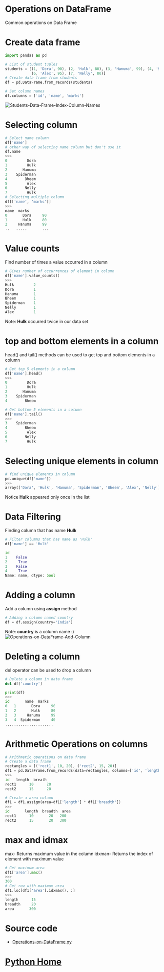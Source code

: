# Operations on DataFrame
Common operations on Data Frame
# Create data frame
```python
import pandas as pd

# List of student tuples
students = [(1, 'Dora', 90), (2, 'Hulk', 80), (3, 'Hanuma', 99), (4, 'Spiderman', 40), (5, 'Bheem', 100),
            (6, 'Alex', 95), (7, 'Nelly', 80)]
# Create data frame from students
df = pd.DataFrame.from_records(students)

# Set column names
df.columns = ['id', 'name', 'marks']

```
![Students-Data-Frame-Index-Column-Names](Students-Data-Frame-Index-Column-Names.PNG)
# Selecting column
```Python
# Select name column
df['name']
# other way of selecting name column but don't use it
df.name
>>>
0         Dora
1         Hulk
2       Hanuma
3    Spiderman
4        Bheem
5         Alex
6        Nelly
7         Hulk
# Selecting multiple column
df[['name', 'marks']]
>>>
name  marks
0       Dora     90
1       Hulk     80
2     Hanuma     99
..   .....       ...
```
# Value counts
Find number of times a value occurred in a column
```Python
# Gives number of occurrences of element in column
df['name'].value_counts()
>>>
Hulk         2
Dora         1
Hanuma       1
Bheem        1
Spiderman    1
Nelly        1
Alex         1
```
Note: **Hulk** occurred twice in our data set
# top and bottom elements in a column
head() and tail() methods can be used to get top and bottom elements in a column
```Python
# Get top 5 elements in a column
df['name'].head()
>>>
0         Dora
1         Hulk
2       Hanuma
3    Spiderman
4        Bheem
```
```Python
# Get bottom 5 elements in a column
df['name'].tail()
>>>
3    Spiderman
4        Bheem
5         Alex
6        Nelly
7         Hulk
```
# Selecting unique elements in column
```Python
# find unique elements in column
pd.unique(df['name'])
>>>
array(['Dora', 'Hulk', 'Hanuma', 'Spiderman', 'Bheem', 'Alex', 'Nelly'], dtype=object)
```
Notice **Hulk** appeared only once in the list

# Data Filtering
Finding column that has name **Hulk**
```Python
# Filter columns that has name as 'Hulk'
df['name'] == 'Hulk'
```
```Python
id
1    False
2     True
3    False
4     True
Name: name, dtype: bool
```
# Adding a column
Add a column using **assign** method
```Python
# Adding a column named country
df = df.assign(country='India')
```
Note: **country** is a column name :)
![Operations-on-DataFrame-Add-Column](Operations-on-DataFrame-Add-Column.PNG)

# Deleting a column
del operator can be used to drop a column
```Python
# Delete a column in data frame
del df['country']

print(df)
>>>
id       name  marks
0   1       Dora     90
1   2       Hulk     80
2   3     Hanuma     99
3   4  Spiderman     40
......................
```
# Arithmetic Operations on columns
```Python
# Arithmetic operations on data frame
# Create a data frame
rectangles = [('rect1', 10, 20), ('rect2', 15, 20)]
df1 = pd.DataFrame.from_records(data=rectangles, columns=['id', 'length', 'breath'], index=['id'])
>>>
id   length  breath
rect1      10      20
rect2      15      20

# Create a area column
df1 = df1.assign(area=df1['length'] * df1['breadth'])
>>>
id       length  breadth  area
rect1      10       20   200
rect2      15       20   300
```
# max and idmax
max- Returns maximum value in the column
idxman- Returns the index of element with maximum value
```Python
# Get maximum area
df1['area'].max()
>>>
300
# Get row with maximum area
df1.loc[df1['area'].idxmax(), :]
>>>
length      15
breadth     20
area       300
```
# Source code
- [Operations-on-DataFrame.py](Operations-on-DataFrame.py)

# [Python Home](index.html#Operations-on-DataFrame)
